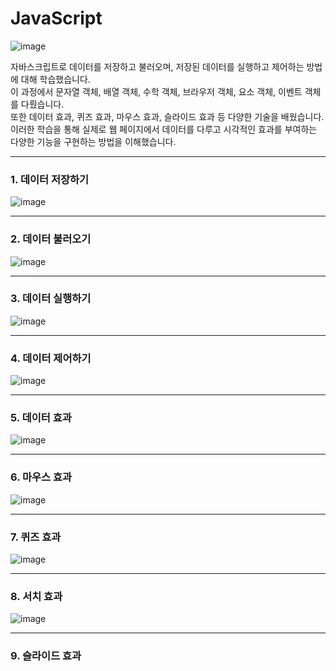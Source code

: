 # JavaScript
![image](https://github.com/jeong202/js/assets/144635664/ae273ddb-315a-46ce-8cb7-95e944c80df8)

자바스크립트로 데이터를 저장하고 불러오며, 저장된 데이터를 실행하고 제어하는 방법에 대해 학습했습니다.<br>
이 과정에서 문자열 객체, 배열 객체, 수학 객체, 브라우저 객체, 요소 객체, 이벤트 객체를 다뤘습니다.<br>
또한 데이터 효과, 퀴즈 효과, 마우스 효과, 슬라이드 효과 등 다양한 기술을 배웠습니다. 이러한 학습을 통해 실제로 웹 페이지에서 데이터를 다루고 시각적인 효과를 부여하는 다양한 기능을 구현하는 방법을 이해했습니다.

---


### 1. 데이터 저장하기
![image](https://github.com/jeong202/js/assets/144635664/f7579cc4-9c63-4557-8e9d-075aa1ca3a11)

---

### 2. 데이터 불러오기
![image](https://github.com/jeong202/js/assets/144635664/a09623c1-8411-4244-985e-cc6204c9e818)

---

### 3. 데이터 실행하기
![image](https://github.com/jeong202/js/assets/144635664/f83fb078-dbf3-4bb8-b7e7-6e2ed9739194)

---


### 4. 데이터 제어하기
![image](https://github.com/jeong202/js/assets/144635664/ee8075a2-6d32-40b4-b596-f5711dda6dfa)

---


### 5. 데이터 효과
![image](https://github.com/jeong202/js/assets/144635664/02837337-cceb-4314-9798-baff3f978dbb)

---

### 6. 마우스 효과
![image](https://github.com/jeong202/js/assets/144635664/2fbcd68c-277c-4776-8a2a-77292553224e)

---

### 7. 퀴즈 효과
![image](https://github.com/jeong202/js/assets/144635664/794e8d80-08aa-402e-97de-2bdbe91459db)

---


### 8. 서치 효과
![image](https://github.com/jeong202/js/assets/144635664/798eab15-f4b2-422a-9f83-ff8ccaff6697)

---

### 9. 슬라이드 효과

